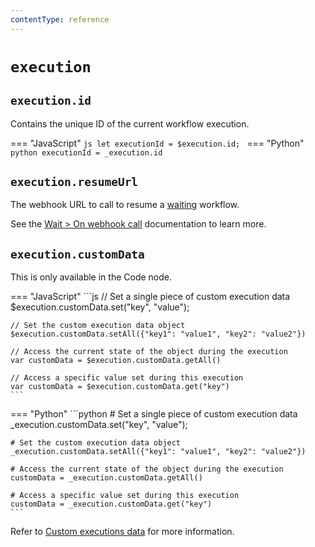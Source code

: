```yaml
---
contentType: reference
---
```


# `execution`

## `execution.id`

Contains the unique ID of the current workflow execution.

=== "JavaScript"
	```js
	let executionId = $execution.id;
	```
=== "Python"
	```python
	executionId = _execution.id
	```

## `execution.resumeUrl`

The webhook URL to call to resume a [waiting](/integrations/builtin/core-nodes/n8n-nodes-base.wait/) workflow.

See the [Wait > On webhook call](/integrations/builtin/core-nodes/n8n-nodes-base.wait/#webhook-call) documentation to learn more.

## `execution.customData`

This is only available in the Code node.

=== "JavaScript"
	```js
	// Set a single piece of custom execution data
	$execution.customData.set("key", "value");

	// Set the custom execution data object
	$execution.customData.setAll({"key1": "value1", "key2": "value2"})

	// Access the current state of the object during the execution
	var customData = $execution.customData.getAll()

	// Access a specific value set during this execution
	var customData = $execution.customData.get("key")
	```
=== "Python"
	```python
	# Set a single piece of custom execution data
	_execution.customData.set("key", "value");

	# Set the custom execution data object
	_execution.customData.setAll({"key1": "value1", "key2": "value2"})

	# Access the current state of the object during the execution
	customData = _execution.customData.getAll()

	# Access a specific value set during this execution
	customData = _execution.customData.get("key")
	```

Refer to [Custom executions data](/workflows/executions/custom-executions-data/) for more information.
